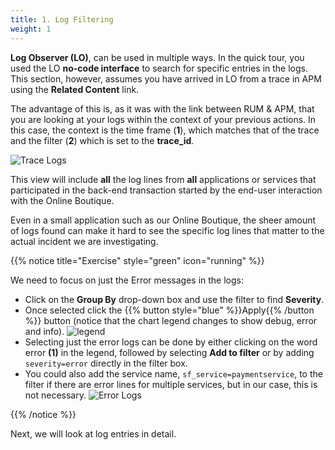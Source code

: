 ```yaml
---
title: 1. Log Filtering
weight: 1
---
```


**Log Observer (LO)**, can be used in multiple ways. In the quick tour, you used the LO **no-code interface** to search for specific entries in the logs. This section, however, assumes you have arrived in LO from a trace in APM using the **Related Content** link.

The advantage of this is, as it was with the link between RUM & APM, that you are looking at your logs within the context of your previous actions.  In this case, the context is the time frame (**1**),  which matches that of the trace and the filter (**2**) which is set to the **trace_id**.

![Trace Logs](../images/log-observer-trace-logs.png)

This view will include **all** the log lines from **all** applications or services that participated in the back-end transaction started by the end-user interaction with the Online Boutique.

Even in a small application such as our Online Boutique, the sheer amount of logs found can make it hard to see the specific log lines that matter to the actual incident we are investigating.

{{% notice title="Exercise" style="green" icon="running" %}}

We need to focus on just the Error messages in the logs:

* Click on the **Group By** drop-down box and use the filter to find **Severity**.
* Once selected click the {{% button style="blue" %}}Apply{{% /button %}} button (notice that the chart legend changes to show debug, error and info).
  ![legend](../images/severity-logs.png)
* Selecting just the error logs can be done by either clicking on the word error **(1)** in the legend, followed by selecting **Add to filter** or by adding `severity=error` directly in the filter box.
* You could also add the service name, `sf_service=paymentservice`, to the filter if there are error lines for multiple services, but in our case, this is not necessary.
  ![Error Logs](../images/log-observer-errors.png)

{{% /notice %}}

Next, we will look at log entries in detail.
